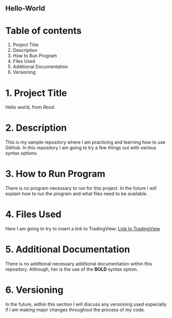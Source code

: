 ## Hello-World
# Table of contents
1. Project Title 
2. Description 
3. How to Run Program 
4. Files Used 
5. Additional Documentation 
6. Versioning 


# 1. Project Title
Hello world, from *Reed*.

# 2. Description
This is my sample repository where I am practicing and learning how to use GitHub. In this repository I am going to try a few things out with various syntax options.

# 3. How to Run Program
There is no program necessary to run for this project. In the future I will explain how to run the program and what files need to be available.

# 4. Files Used
Here I am going to try to insert a link to TradingView:
[Link to TradingView](https://www.tradingview.com/)

# 5. Additional Documentation
There is no additional necessary additional documentation within this repository. Although, her is the use of the **BOLD** syntax option.

# 6. Versioning
In the future, within this section I will discuss any versioning used especially if I am making major changes throughout the process of my code.

